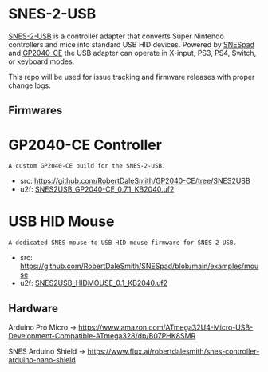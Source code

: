 SNES-2-USB
=====

[SNES-2-USB](https://controlleradapter.com/products/snes-2-usb) is a controller adapter that converts Super Nintendo controllers and mice into standard USB HID devices. Powered by [SNESpad](https://github.com/RobertDaleSmith/SNESpad) and [GP2040-CE](https://gp2040-ce.info/) the USB adapter can operate in X-input, PS3, PS4, Switch, or keyboard modes.

This repo will be used for issue tracking and firmware releases with proper change logs.

Firmwares
-----

# GP2040-CE Controller
	A custom GP2040-CE build for the SNES-2-USB.
- src: https://github.com/RobertDaleSmith/GP2040-CE/tree/SNES2USB
- u2f: [SNES2USB_GP2040-CE_0.7.1_KB2040.uf2](SNES2USB_GP2040-CE_0.7.1_KB2040.uf2)

# USB HID Mouse
	A dedicated SNES mouse to USB HID mouse firmware for SNES-2-USB.
- src: https://github.com/RobertDaleSmith/SNESpad/blob/main/examples/mouse
- u2f: [SNES2USB_HIDMOUSE_0.1_KB2040.uf2](SNES2USB_HIDMOUSE_0.1_KB2040.uf2)

Hardware
-----
Arduino Pro Micro -> https://www.amazon.com/ATmega32U4-Micro-USB-Development-Compatible-ATmega328/dp/B07PHK8SMR

SNES Arduino Shield -> https://www.flux.ai/robertdalesmith/snes-controller-arduino-nano-shield
